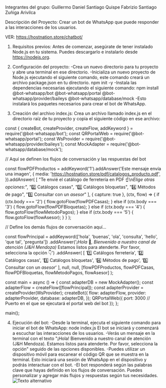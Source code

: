 Integrantes del grupo:
Guillermo Daniel Santiago Quispe
Fabrizio Santiago Zuñiga Arivilca

Descripción del Proyecto:
Crear un bot de WhatsApp que puede responder a las interacciones de los usuarios.

VER: https://hostnation.store/chatbot/

1. Requisitos previos:
Antes de comenzar, asegúrate de tener instalado Node.js en tu sistema. Puedes descargarlo e instalarlo desde https://nodejs.org.

2. Configuración del proyecto:
-Crea un nuevo directorio para tu proyecto y abre una terminal en ese directorio.
-Inicializa un nuevo proyecto de Node.js ejecutando el siguiente comando, este comando creará un archivo package.json en tu directorio.
  npm init -y
-Instala las dependencias necesarias ejecutando el siguiente comando:
  npm install @bot-whatsapp/bot @bot-whatsapp/portal @bot-whatsapp/provider/baileys @bot-whatsapp/database/mock
-Esto instalará los paquetes necesarios para crear el bot de WhatsApp.

3. Creación del archivo index.js:
Crea un archivo llamado index.js en el directorio raíz de tu proyecto y copia el siguiente código en ese archivo:

const { createBot, createProvider, createFlow, addKeyword } = require('@bot-whatsapp/bot');
const QRPortalWeb = require('@bot-whatsapp/portal');
const WsProvider = require('@bot-whatsapp/provider/baileys');
const MockAdapter = require('@bot-whatsapp/database/mock');

// Aquí se definen los flujos de conversación y las respuestas del bot

const flowPDFProductos = addKeyword('1').addAnswer('Este mensaje envía una imagen', {
    media: 'https://hostnation.store/pdf/catalogos_producto.pdf',
}).addAnswer(
    [
        "Te envié el catálogo de ferretería en PDF ☝\n*Elige otras opciones:*",
        "2️⃣ Catálogos casas",
        "3️⃣ Catálogos bloquetas",
        "4️⃣ Métodos de pago",
        "5️⃣ Consultar con un *asesor*"
    ],
    {
        capture: true
    },
    (ctx, flow) => {
        if (ctx.body === '2') {
            flow.gotoFlow(flowPDFCasas);
        } else if (ctx.body === '3') {
            flow.gotoFlow(flowPDFBloquetas);
        } else if (ctx.body === '4') {
            flow.gotoFlow(flowMetodoPagos);
        } else if (ctx.body === '5') {
            flow.gotoFlow(flowAsesor);
        }
    }
);

// Define los demás flujos de conversación aquí...

const flowPrincipal = addKeyword(['hola', 'buenas', 'ola', 'consulta', 'hello', 'que tal', 'pregunta'])
    .addAnswer('*¡Hola* 👋*,* *Bienvenido a nuestro canal de atención* *(J&H Mendoza)* Estamos listos para atenderte. Por favor, selecciona la opción 👇')
    .addAnswer(
        [
            '1️⃣ Catálogos ferretería',
            '2️⃣ Catálogos casas',
            '3️⃣ Catálogos bloquetas',
            '4️⃣ Métodos de pago',
            '5️⃣ Consultar con un *asesor*'
        ],
        null,
        null,
        [flowPDFProductos, flowPDFCasas, flowPDFBloquetas, flowMetodoPagos, flowAsesor]
    );

const main = async () => {
    const adapterDB = new MockAdapter();
    const adapterFlow = createFlow([flowPrincipal]);
    const adapterProvider = createProvider(WsProvider);
    createBot({
        flow: adapterFlow,
        provider: adapterProvider,
        database: adapterDB,
    });
    QRPortalWeb({
        port: 3000 // Puerto en el que se ejecutará el portal web del bot
    });
};

main();

4. Ejecución del bot:
-Desde la terminal, ejecuta el siguiente comando para iniciar el bot de WhatsApp:
  node index.js
El bot se iniciará y comenzará a escuchar las interacciones de los usuarios.
-Verás un mensaje en la terminal con el texto "¡Hola! Bienvenido a nuestro canal de atención (J&H Mendoza). Estamos listos para atenderte. Por favor, selecciona la opción" seguido de las opciones disponibles.
-Puedes utilizar un dispositivo móvil para escanear el código QR que se muestra en la terminal. Esto iniciará una sesión de WhatsApp en el dispositivo y podrás interactuar con el bot.
-El bot responderá según las palabras clave que hayas definido en los flujos de conversación. Puedes personalizar y agregar más flujos y respuestas según tus necesidades.
![Texto alternativo](botimg/imagen.jpg)
